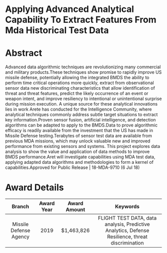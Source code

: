 
Applying Advanced Analytical Capability To Extract Features From Mda Historical Test Data
=========================================================================================

# Abstract


Advanced data algorithmic techniques are revolutionizing many commercial and military products.These techniques show promise to rapidly improve US missile defense, potentially allowing the integrated BMDS the ability to perform time critical operations more quickly, extract from observational sensor data new discriminating characteristics that allow identification of threat and threat features, predict the likely occurrence of an event or weapon intent, and improve resiliency to intentional or unintentional surprise during mission execution. A unique source for these analytical innovations lies in work Arete has conducted for the Intelligence Community, where analytical techniques commonly address subtle target situations to extract key information.Proven sensor fusion, artificial intelligence, and detection algorithms can be adapted to apply to the BMDS.Data to prove algorithmic efficacy is readily available from the investment that the US has made in Missile Defense testing.Terabytes of sensor test data are available from previous MDA missions, which may unlock valuable new and improved performance from existing sensors and systems. This project explores data analysis to show the value and application of data methods to improve BMDS performance.Aret will investigate capabilities using MDA test data, applying adapted data algorithms and methodologies to form a kernel of capabilities.Approved for Public Release | 18-MDA-9710 (6 Jul 18)  

# Award Details

|Branch|Award Year|Award Amount|Keywords|
| :---: | :---: | :---: | :---: |
|Missile Defense Agency|2019|$1,463,826|FLIGHT TEST DATA, data analysis, Predictive Analytics, Defense Resilience, threat discrimination|
